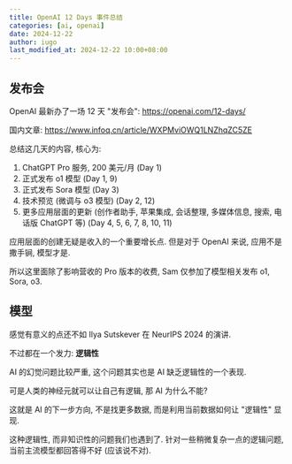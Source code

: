 ```yaml
---
title: OpenAI 12 Days 事件总结
categories: [ai, openai]
date: 2024-12-22
author: iugo
last_modified_at: 2024-12-22 10:00+08:00
---
```


## 发布会

OpenAI 最新办了一场 12 天 "发布会": <https://openai.com/12-days/>

国内文章: <https://www.infoq.cn/article/WXPMviOWQ1LNZhqZC5ZE>

总结这几天的内容, 核心为:

1. ChatGPT Pro 服务, 200 美元/月 (Day 1)
2. 正式发布 o1 模型 (Day 1, 9)
3. 正式发布 Sora 模型 (Day 3)
4. 技术预览 (微调与 o3 模型) (Day 2, 12)
5. 更多应用层面的更新 (创作者助手, 苹果集成, 会话整理, 多媒体信息, 搜索,
   电话版 ChatGPT 等) (Day 4, 5, 6, 7, 8, 10, 11)

应用层面的创建无疑是收入的一个重要增长点. 但是对于 OpenAI 来说, 应用不是撒手锏,
模型才是.

所以这里面除了影响营收的 Pro 版本的收费, Sam 仅参加了模型相关发布 o1, Sora, o3.

## 模型

感觉有意义的点还不如 Ilya Sutskever 在 NeurIPS 2024 的演讲.

不过都在一个发力: **逻辑性**

AI 的幻觉问题比较严重, 这个问题其实也是 AI 缺乏逻辑性的一个表现.

可是人类的神经元就可以让自己有逻辑, 那 AI 为什么不能?

这就是 AI 的下一步方向, 不是找更多数据, 而是利用当前数据如何让 "逻辑性" 显现.

这种逻辑性, 而非知识性的问题我们也遇到了. 针对一些稍微复杂一点的逻辑问题,
当前主流模型都回答得不好 (应该说不对).
